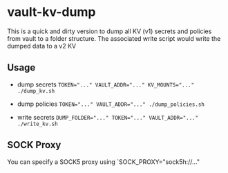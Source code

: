 # vault-kv-dump
This is a quick and dirty version to dump all KV (v1) secrets and policies from vault to a folder structure. 
The associated write script would write the dumped data to a v2 KV

## Usage
* dump secrets
`TOKEN="..." VAULT_ADDR="..." KV_MOUNTS="..." ./dump_kv.sh`

* dump policies
`TOKEN="..." VAULT_ADDR="..." ./dump_policies.sh`

* write secrets
`DUMP_FOLDER="..." TOKEN="..." VAULT_ADDR="..." ./write_kv.sh`

## SOCK Proxy
You can specify a SOCK5 proxy using `SOCK_PROXY="sock5h://..."

